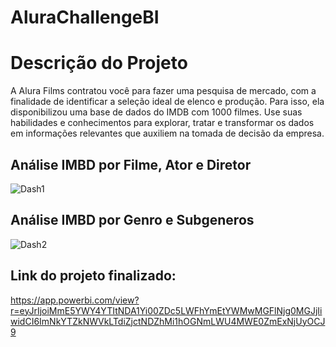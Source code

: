 # AluraChallengeBI

# Descrição do Projeto

A Alura Films contratou você para fazer uma pesquisa de mercado, com a finalidade de identificar a seleção ideal de elenco e produção. Para isso, ela disponibilizou uma base de dados do IMDB com 1000 filmes. Use suas habilidades e conhecimentos para explorar, tratar e transformar os dados em informações relevantes que auxiliem na tomada de decisão da empresa.

## Análise IMBD por Filme, Ator e Diretor

![Dash1](https://user-images.githubusercontent.com/95966908/154804902-f7601b7a-d797-4153-891e-1d6d04041280.PNG)


## Análise IMBD por Genro e Subgeneros

![Dash2](https://user-images.githubusercontent.com/95966908/154804904-349fdcb7-e68f-4117-9f30-72757b14210a.PNG)

## Link do projeto finalizado:

https://app.powerbi.com/view?r=eyJrIjoiMmE5YWY4YTItNDA1Yi00ZDc5LWFhYmEtYWMwMGFlNjg0MGJjIiwidCI6ImNkYTZkNWVkLTdiZjctNDZhMi1hOGNmLWU4MWE0ZmExNjUyOCJ9

